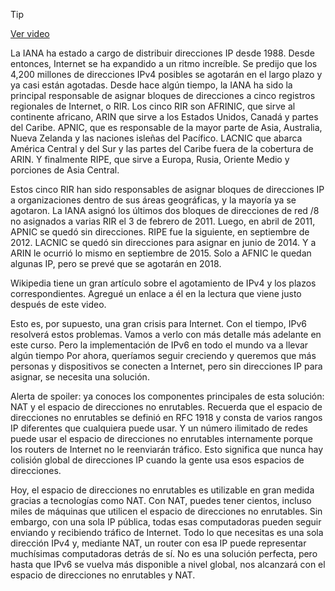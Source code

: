 > [!TIP]  
> [Ver video](https://youtu.be/dQEjnMlDDgw)

La IANA ha estado a cargo de distribuir direcciones IP desde 1988. Desde entonces, Internet se ha expandido a un ritmo increíble. Se predijo que los 4,200 millones de direcciones IPv4 posibles se agotarán en el largo plazo y ya casi están agotadas. Desde hace algún tiempo, la IANA ha sido la principal responsable de asignar bloques de direcciones a cinco registros regionales de Internet, o RIR. Los cinco RIR son AFRINIC, que sirve al continente africano, ARIN que sirve a los Estados Unidos, Canadá y partes del Caribe. APNIC, que es responsable de la mayor parte de Asia, Australia, Nueva Zelanda y las naciones isleñas del Pacífico. LACNIC que abarca América Central y del Sur y las partes del Caribe fuera de la cobertura de ARIN. Y finalmente RIPE, que sirve a Europa, Rusia, Oriente Medio y porciones de Asia Central.

Estos cinco RIR han sido responsables de asignar bloques de direcciones IP a organizaciones dentro de sus áreas geográficas, y la mayoría ya se agotaron. La IANA asignó los últimos dos bloques de direcciones de red /8 no asignados a varias RIR el 3 de febrero de 2011. Luego, en abril de 2011, APNIC se quedó sin direcciones. RIPE fue la siguiente, en septiembre de 2012. LACNIC se quedó sin direcciones para asignar en junio de 2014. Y a ARIN le ocurrió lo mismo en septiembre de 2015. Solo a AFNIC le quedan algunas IP, pero se prevé que se agotarán en 2018.

Wikipedia tiene un gran artículo sobre el agotamiento de IPv4 y los plazos correspondientes. Agregué un enlace a él en la lectura que viene justo después de este video.

Esto es, por supuesto, una gran crisis para Internet. Con el tiempo, IPv6 resolverá estos problemas. Vamos a verlo con más detalle más adelante en este curso. Pero la implementación de IPv6 en todo el mundo va a llevar algún tiempo Por ahora, queríamos seguir creciendo y queremos que más personas y dispositivos se conecten a Internet, pero sin direcciones IP para asignar, se necesita una solución.

Alerta de spoiler: ya conoces los componentes principales de esta solución: NAT y el espacio de direcciones no enrutables. Recuerda que el espacio de direcciones no enrutables se definió en RFC 1918 y consta de varios rangos IP diferentes que cualquiera puede usar. Y un número ilimitado de redes puede usar el espacio de direcciones no enrutables internamente porque los routers de Internet no le reenviarán tráfico. Esto significa que nunca hay colisión global de direcciones IP cuando la gente usa esos espacios de direcciones.

Hoy, el espacio de direcciones no enrutables es utilizable en gran medida gracias a tecnologías como NAT. Con NAT, puedes tener cientos, incluso miles de máquinas que utilicen el espacio de direcciones no enrutables. Sin embargo, con una sola IP pública, todas esas computadoras pueden seguir enviando y recibiendo tráfico de Internet. Todo lo que necesitas es una sola dirección IPv4 y, mediante NAT, un router con esa IP puede representar muchísimas computadoras detrás de sí. No es una solución perfecta, pero hasta que IPv6 se vuelva más disponible a nivel global, nos alcanzará con el espacio de direcciones no enrutables y NAT.
